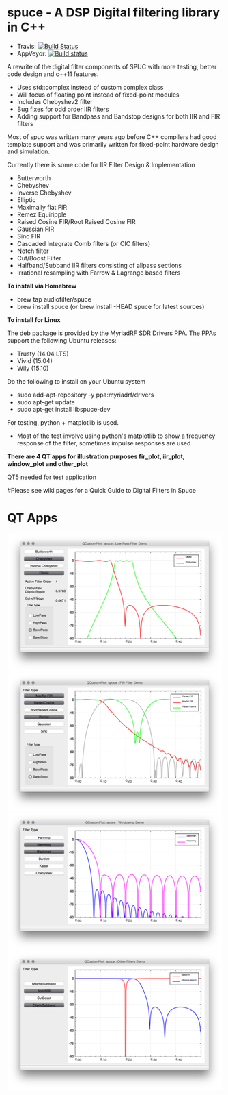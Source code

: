 # spuce - A DSP Digital filtering library in C++

- Travis: [![Build Status](https://travis-ci.org/audiofilter/spuce.png)](https://travis-ci.org/audiofilter/spuce)
- AppVeyor: [![Build status](https://ci.appveyor.com/api/projects/status/vmjw8ie1ag7wdfne?svg=true)](https://ci.appveyor.com/project/audiofilter/spuce)

A rewrite of the digital filter components of SPUC with more testing, better code design and c++11 features.

* Uses std::complex instead of custom complex class
* Will focus of floating point instead of fixed-point modules
* Includes Chebyshev2 filter
* Bug fixes for odd order IIR filters
* Adding support for Bandpass and Bandstop designs for both IIR and FIR filters

Most of spuc was written many years ago before C++ compilers had good template support and was primarily written for fixed-point hardware design and simulation.

Currently there is some code for IIR Filter Design & Implementation

* Butterworth
* Chebyshev
* Inverse Chebyshev
* Elliptic
* Maximally flat FIR
* Remez Equiripple
* Raised Cosine FIR/Root Raised Cosine FIR
* Gaussian FIR
* Sinc FIR
* Cascaded Integrate Comb filters (or CIC filters)
* Notch filter
* Cut/Boost Filter
* Halfband/Subband IIR filters consisting of allpass sections
* Irrational resampling with Farrow & Lagrange based filters

**To install via Homebrew**
* brew tap audiofilter/spuce
* brew install spuce  (or brew install -HEAD spuce for latest sources)

**To install for Linux**

The deb package is provided by the MyriadRF SDR Drivers PPA.
The PPAs support the following Ubuntu releases:

* Trusty (14.04 LTS)
* Vivid (15.04)
* Wily (15.10)

Do the following to install on your Ubuntu system

* sudo add-apt-repository -y ppa:myriadrf/drivers
* sudo apt-get update
* sudo apt-get install libspuce-dev

For testing, python + matplotlib is used.


* Most of the test involve using python's matplotlib to show a frequency response of the filter, sometimes impulse responses are used

**There are 4 QT apps for illustration purposes fir_plot, iir_plot, window_plot and other_plot**

QT5 needed for test application

#Please see wiki pages for a Quick Guide to Digital Filters in Spuce

# QT Apps

![Demo App](App.png "IIR Designer")
![Demo App](Fir.png "FIR Designer")
![Demo App](Window.png "Window Designer")
![Demo App](Other.png "Other Filter Designer")
